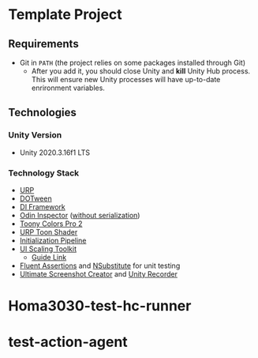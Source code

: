 # Template Project

## Requirements
- Git in `PATH` (the project relies on some packages installed through Git)
    - After you add it, you should close Unity and **kill** Unity Hub process. This will ensure new Unity processes will have up-to-date enrironment variables.

## Technologies

### Unity Version
- Unity 2020.3.16f1 LTS

### Technology Stack
- [URP](https://docs.unity3d.com/Packages/com.unity.render-pipelines.universal@11.0/manual/index.html)
- [DOTween](http://dotween.demigiant.com/)
- [DI Framework](https://github.com/Delt06/di-framework)
- [Odin Inspector](https://odininspector.com/documentation) ([without serialization](http://www.sirenix.net/odininspector/faq/9/can-i-use-odin-for-its-editors-only-without-using-the-serialization))
- [Toony Colors Pro 2](http://jeanmoreno.com/unity/toonycolorspro/)
- [URP Toon Shader](https://github.com/Delt06/urp-toon-shader)
- [Initialization Pipeline](./Assets/Plugins/DELTation/Bootstrap/README.md)
- [UI Scaling Toolkit](https://github.com/Delt06/ui-scaling-toolkit)
  - [Guide Link](https://igdclub.atlassian.net/wiki/spaces/GUID/pages/401047578/UI+Development+Guide+for+Hypercasual+games)
- [Fluent Assertions](https://fluentassertions.com/) and [NSubstitute](https://nsubstitute.github.io/) for unit testing
- [Ultimate Screenshot Creator](https://www.wildmagegames.com/ultimate-screenshot-creator-unity-3d-asset/) and [Unity Recorder](https://docs.unity3d.com/Packages/com.unity.recorder@3.0/manual/index.html)
# Homa3030-test-hc-runner
# test-action-agent
